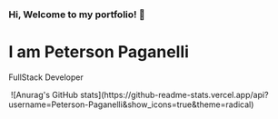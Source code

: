 ### Hi, Welcome to my portfolio! 👋
<h1>I am Peterson Paganelli</h1>
<p>FullStack Developer</p>
<img src="https://github-readme-stats.vercel.app/api/top-langs/?username=Peterson-Paganelli" alt="">
![Anurag's GitHub stats](https://github-readme-stats.vercel.app/api?username=Peterson-Paganelli&show_icons=true&theme=radical)


<!--
**Peterson-Paganelli/Peterson-Paganelli** is a ✨ _special_ ✨ repository because its `README.md` (this file) appears on your GitHub profile.

Here are some ideas to get you started:

- 🔭 I’m currently working on ...
- 🌱 I’m currently learning ...
- 👯 I’m looking to collaborate on ...
- 🤔 I’m looking for help with ...
- 💬 Ask me about ...
- 📫 How to reach me: ...
- 😄 Pronouns: ...
- ⚡ Fun fact: ...
-->
